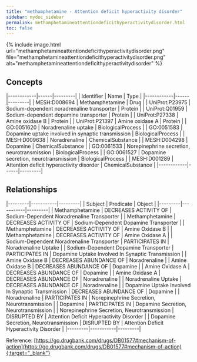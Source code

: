 ```yaml
---
title: "methamphetamine - Attention deficit hyperactivity disorder"
sidebar: mydoc_sidebar
permalink: methamphetamineattentiondeficithyperactivitydisorder.html
toc: false 
---
```


{% include image.html url="methamphetamineattentiondeficithyperactivitydisorder.png" file="methamphetamineattentiondeficithyperactivitydisorder.png" alt="methamphetamineattentiondeficithyperactivitydisorder" %}

## Concepts

|------------|------|---------|
| Identifier | Name | Type    |
|------------|------|---------|
| MESH:D008694 | Methamphetamine | Drug |
| UniProt:P23975 | Sodium-dependent noradrenaline transporter | Protein |
| UniProt:Q01959 | Sodium-dependent dopamine transporter | Protein |
| UniProt:P27338 | Amine oxidase B | Protein |
| UniProt:P21397 | Amine oxidase A | Protein |
| GO:0051620 | Noradrenaline uptake | BiologicalProcess |
| GO:0051583 | Dopamine uptake involved in synaptic transmission | BiologicalProcess |
| MESH:D009638 | Noradrenaline | ChemicalSubstance |
| MESH:D004298 | Dopamine | ChemicalSubstance |
| GO:0061533 | Norepinephrine secretion, neurotransmission | BiologicalProcess |
| GO:0061527 | Dopamine secretion, neurotransmission | BiologicalProcess |
| MESH:D001289 | Attention deficit hyperactivity disorder | ChemicalSubstance |
|------------|------|---------|

## Relationships

|---------|-----------|---------|
| Subject | Predicate | Object  |
|---------|-----------|---------|
| Methamphetamine | DECREASES ACTIVITY OF | Sodium-Dependent Noradrenaline Transporter |
| Methamphetamine | DECREASES ACTIVITY OF | Sodium-Dependent Dopamine Transporter |
| Methamphetamine | DECREASES ACTIVITY OF | Amine Oxidase B |
| Methamphetamine | DECREASES ACTIVITY OF | Amine Oxidase A |
| Sodium-Dependent Noradrenaline Transporter | PARTICIPATES IN | Noradrenaline Uptake |
| Sodium-Dependent Dopamine Transporter | PARTICIPATES IN | Dopamine Uptake Involved In Synaptic Transmission |
| Amine Oxidase B | DECREASES ABUNDANCE OF | Noradrenaline |
| Amine Oxidase B | DECREASES ABUNDANCE OF | Dopamine |
| Amine Oxidase A | DECREASES ABUNDANCE OF | Dopamine |
| Amine Oxidase A | DECREASES ABUNDANCE OF | Noradrenaline |
| Noradrenaline Uptake | DECREASES ABUNDANCE OF | Noradrenaline |
| Dopamine Uptake Involved In Synaptic Transmission | DECREASES ABUNDANCE OF | Dopamine |
| Noradrenaline | PARTICIPATES IN | Norepinephrine Secretion, Neurotransmission |
| Dopamine | PARTICIPATES IN | Dopamine Secretion, Neurotransmission |
| Norepinephrine Secretion, Neurotransmission | DISRUPTED BY | Attention Deficit Hyperactivity Disorder |
| Dopamine Secretion, Neurotransmission | DISRUPTED BY | Attention Deficit Hyperactivity Disorder |
|---------|-----------|---------|

Reference: [https://go.drugbank.com/drugs/DB01577#mechanism-of-action](https://go.drugbank.com/drugs/DB01577#mechanism-of-action){:target="_blank"}